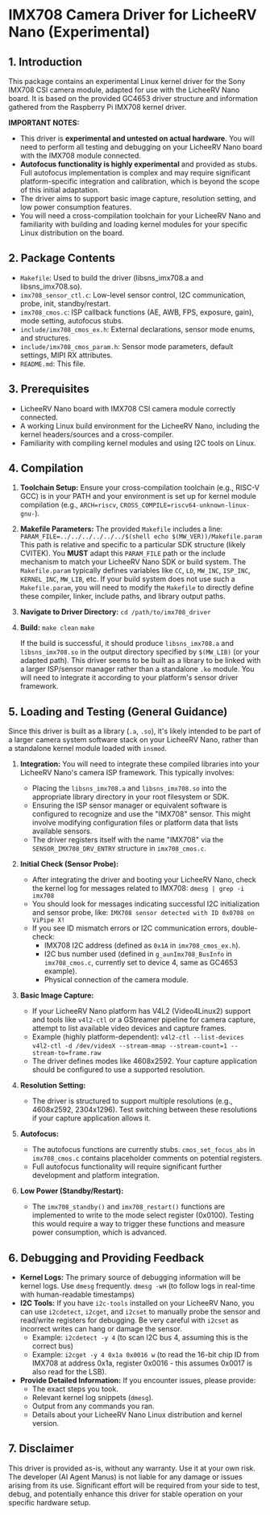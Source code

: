 # IMX708 Camera Driver for LicheeRV Nano (Experimental)

## 1. Introduction

This package contains an experimental Linux kernel driver for the Sony IMX708 CSI camera module, adapted for use with the LicheeRV Nano board. It is based on the provided GC4653 driver structure and information gathered from the Raspberry Pi IMX708 kernel driver.

**IMPORTANT NOTES:**
*   This driver is **experimental and untested on actual hardware**. You will need to perform all testing and debugging on your LicheeRV Nano board with the IMX708 module connected.
*   **Autofocus functionality is highly experimental** and provided as stubs. Full autofocus implementation is complex and may require significant platform-specific integration and calibration, which is beyond the scope of this initial adaptation.
*   The driver aims to support basic image capture, resolution setting, and low power consumption features.
*   You will need a cross-compilation toolchain for your LicheeRV Nano and familiarity with building and loading kernel modules for your specific Linux distribution on the board.

## 2. Package Contents

*   `Makefile`: Used to build the driver (libsns_imx708.a and libsns_imx708.so).
*   `imx708_sensor_ctl.c`: Low-level sensor control, I2C communication, probe, init, standby/restart.
*   `imx708_cmos.c`: ISP callback functions (AE, AWB, FPS, exposure, gain), mode setting, autofocus stubs.
*   `include/imx708_cmos_ex.h`: External declarations, sensor mode enums, and structures.
*   `include/imx708_cmos_param.h`: Sensor mode parameters, default settings, MIPI RX attributes.
*   `README.md`: This file.

## 3. Prerequisites

*   LicheeRV Nano board with IMX708 CSI camera module correctly connected.
*   A working Linux build environment for the LicheeRV Nano, including the kernel headers/sources and a cross-compiler.
*   Familiarity with compiling kernel modules and using I2C tools on Linux.

## 4. Compilation

1.  **Toolchain Setup:** Ensure your cross-compilation toolchain (e.g., RISC-V GCC) is in your PATH and your environment is set up for kernel module compilation (e.g., `ARCH=riscv`, `CROSS_COMPILE=riscv64-unknown-linux-gnu-`).
2.  **Makefile Parameters:** The provided `Makefile` includes a line:
    `PARAM_FILE=../../../../../../$(shell echo $(MW_VER))/Makefile.param`
    This path is relative and specific to a particular SDK structure (likely CVITEK). You **MUST** adapt this `PARAM_FILE` path or the include mechanism to match your LicheeRV Nano SDK or build system. The `Makefile.param` typically defines variables like `CC`, `LD`, `MW_INC`, `ISP_INC`, `KERNEL_INC`, `MW_LIB`, etc.
    If your build system does not use such a `Makefile.param`, you will need to modify the `Makefile` to directly define these compiler, linker, include paths, and library output paths.
3.  **Navigate to Driver Directory:**
    `cd /path/to/imx708_driver`
4.  **Build:**
    `make clean`
    `make`

    If the build is successful, it should produce `libsns_imx708.a` and `libsns_imx708.so` in the output directory specified by `$(MW_LIB)` (or your adapted path).
    This driver seems to be built as a library to be linked with a larger ISP/sensor manager rather than a standalone `.ko` module. You will need to integrate it according to your platform's sensor driver framework.

## 5. Loading and Testing (General Guidance)

Since this driver is built as a library (`.a`, `.so`), it's likely intended to be part of a larger camera system software stack on your LicheeRV Nano, rather than a standalone kernel module loaded with `insmod`.

1.  **Integration:** You will need to integrate these compiled libraries into your LicheeRV Nano's camera ISP framework. This typically involves:
    *   Placing the `libsns_imx708.a` and `libsns_imx708.so` into the appropriate library directory in your root filesystem or SDK.
    *   Ensuring the ISP sensor manager or equivalent software is configured to recognize and use the "IMX708" sensor. This might involve modifying configuration files or platform data that lists available sensors.
    *   The driver registers itself with the name "IMX708" via the `SENSOR_IMX708_DRV_ENTRY` structure in `imx708_cmos.c`.

2.  **Initial Check (Sensor Probe):**
    *   After integrating the driver and booting your LicheeRV Nano, check the kernel log for messages related to IMX708:
        `dmesg | grep -i imx708`
    *   You should look for messages indicating successful I2C initialization and sensor probe, like:
        `IMX708 sensor detected with ID 0x0708 on ViPipe X!`
    *   If you see ID mismatch errors or I2C communication errors, double-check:
        *   IMX708 I2C address (defined as `0x1A` in `imx708_cmos_ex.h`).
        *   I2C bus number used (defined in `g_aunImx708_BusInfo` in `imx708_cmos.c`, currently set to device 4, same as GC4653 example).
        *   Physical connection of the camera module.

3.  **Basic Image Capture:**
    *   If your LicheeRV Nano platform has V4L2 (Video4Linux2) support and tools like `v4l2-ctl` or a GStreamer pipeline for camera capture, attempt to list available video devices and capture frames.
    *   Example (highly platform-dependent):
        `v4l2-ctl --list-devices`
        `v4l2-ctl -d /dev/videoX --stream-mmap --stream-count=1 --stream-to=frame.raw`
    *   The driver defines modes like 4608x2592. Your capture application should be configured to use a supported resolution.

4.  **Resolution Setting:**
    *   The driver is structured to support multiple resolutions (e.g., 4608x2592, 2304x1296). Test switching between these resolutions if your capture application allows it.

5.  **Autofocus:**
    *   The autofocus functions are currently stubs. `cmos_set_focus_abs` in `imx708_cmos.c` contains placeholder comments on potential registers.
    *   Full autofocus functionality will require significant further development and platform integration.

6.  **Low Power (Standby/Restart):**
    *   The `imx708_standby()` and `imx708_restart()` functions are implemented to write to the mode select register (0x0100). Testing this would require a way to trigger these functions and measure power consumption, which is advanced.

## 6. Debugging and Providing Feedback

*   **Kernel Logs:** The primary source of debugging information will be kernel logs. Use `dmesg` frequently.
    `dmesg -wH` (to follow logs in real-time with human-readable timestamps)
*   **I2C Tools:** If you have `i2c-tools` installed on your LicheeRV Nano, you can use `i2cdetect`, `i2cget`, and `i2cset` to manually probe the sensor and read/write registers for debugging. Be very careful with `i2cset` as incorrect writes can hang or damage the sensor.
    *   Example: `i2cdetect -y 4` (to scan I2C bus 4, assuming this is the correct bus)
    *   Example: `i2cget -y 4 0x1a 0x0016 w` (to read the 16-bit chip ID from IMX708 at address 0x1a, register 0x0016 - this assumes 0x0017 is also read for the LSB).
*   **Provide Detailed Information:** If you encounter issues, please provide:
    *   The exact steps you took.
    *   Relevant kernel log snippets (`dmesg`).
    *   Output from any commands you ran.
    *   Details about your LicheeRV Nano Linux distribution and kernel version.

## 7. Disclaimer

This driver is provided as-is, without any warranty. Use it at your own risk. The developer (AI Agent Manus) is not liable for any damage or issues arising from its use. Significant effort will be required from your side to test, debug, and potentially enhance this driver for stable operation on your specific hardware setup.

